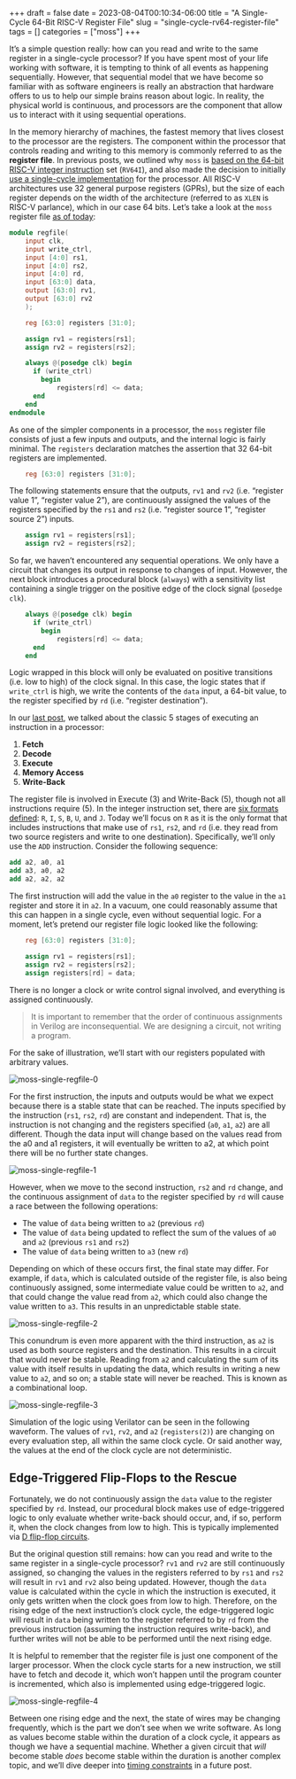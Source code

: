 +++ 
draft = false
date = 2023-08-04T00:10:34-06:00
title = "A Single-Cycle 64-Bit RISC-V Register File"
slug = "single-cycle-rv64-register-file"
tags = []
categories = ["moss"]
+++

It’s a simple question really: how can you read and write to the same register
in a single-cycle processor? If you have spent most of your life working with
software, it is tempting to think of all events as happening sequentially.
However, that sequential model that we have become so familiar with as software
engineers is really an abstraction that hardware offers to us to help our simple
brains reason about logic. In reality, the physical world is continuous, and
processors are the component that allow us to interact with it using sequential
operations.

In the memory hierarchy of machines, the fastest memory that lives closest to
the processor are the registers. The component within the processor that
controls reading and writing to this memory is commonly referred to as the
**register file**. In previous posts, we outlined why `moss` is [based on the
64-bit RISC-V integer
instruction](https://danielmangum.com/posts/why-create-new-isa/) set (`RV64I`),
and also made the decision to initially [use a single-cycle
implementation](https://danielmangum.com/posts/single-cycle-multicycle-processor-performance/)
for the processor. All RISC-V architectures use 32 general purpose registers
(GPRs), but the size of each register depends on the width of the architecture
(referred to as `XLEN` is RISC-V parlance), which in our case 64 bits. Let’s
take a look at the `moss` register file [as of
today](https://github.com/mosscomp/moss/blob/0a65b3f699692321fc0c8b3f99d267b465ef6967/rtl/regfile.v):

```verilog
module regfile(
    input clk,
    input write_ctrl,
    input [4:0] rs1,
    input [4:0] rs2,
    input [4:0] rd,
    input [63:0] data,
    output [63:0] rv1,
    output [63:0] rv2
    );

    reg [63:0] registers [31:0];

    assign rv1 = registers[rs1];
    assign rv2 = registers[rs2];

    always @(posedge clk) begin
      if (write_ctrl)
	    begin
	        registers[rd] <= data;
      end
    end
endmodule
```

As one of the simpler components in a processor, the `moss` register file
consists of just a few inputs and outputs, and the internal logic is fairly
minimal. The `registers` declaration matches the assertion that 32 64-bit
registers are implemented.

```verilog
    reg [63:0] registers [31:0];
```

The following statements ensure that the outputs, `rv1` and `rv2` (i.e.
“register value 1”, “register value 2”), are continuously assigned the values of
the registers specified by the `rs1` and `rs2` (i.e. “register source 1”,
“register source 2”) inputs.

```verilog
    assign rv1 = registers[rs1];
    assign rv2 = registers[rs2];
```

So far, we haven’t encountered any sequential operations. We only have a circuit
that changes its output in response to changes of input. However, the next block
introduces a procedural block (`always`) with a sensitivity list containing a
single trigger on the positive edge of the clock signal (`posedge clk`).

```verilog
    always @(posedge clk) begin
      if (write_ctrl)
	    begin
	        registers[rd] <= data;
      end
    end
```

Logic wrapped in this block will only be evaluated on positive transitions (i.e.
low to high) of the clock signal. In this case, the logic states that if
`write_ctrl` is high, we write the contents of the `data` input, a 64-bit value,
to the register specified by `rd` (i.e. “register destination”).

In our [last
post](https://danielmangum.com/posts/single-cycle-multicycle-processor-performance/),
we talked about the classic 5 stages of executing an instruction in a processor:

1. **Fetch**
2. **Decode**
3. **Execute**
4. **Memory Access**
5. **Write-Back**

The register file is involved in Execute (3) and Write-Back (5), though not all
instructions require (5). In the integer instruction set, there are [six formats
defined](https://danielmangum.com/posts/risc-v-bytes-intro-instruction-formats/#risc-v-instruction-format-overview):
`R`, `I`, `S`, `B`, `U`, and `J`. Today we’ll focus on `R` as it is the only
format that includes instructions that make use of `rs1`, `rs2`, and `rd` (i.e.
they read from two source registers and write to one destination). Specifically,
we’ll only use the `ADD` instruction. Consider the following sequence:

```nasm
add a2, a0, a1
add a3, a0, a2
add a2, a2, a2
```

The first instruction will add the value in the `a0` register to the value in
the `a1` register and store it in `a2`. In a vacuum, one could reasonably assume
that this can happen in a single cycle, even without sequential logic. For a
moment, let’s pretend our register file logic looked like the following:

```verilog
    reg [63:0] registers [31:0];

    assign rv1 = registers[rs1];
    assign rv2 = registers[rs2];
    assign registers[rd] = data;
```

There is no longer a clock or write control signal involved, and everything is
assigned continuously.

> It is important to remember that the order of continuous assignments in
> Verilog are inconsequential. We are designing a circuit, not writing a
> program.

For the sake of illustration, we’ll start with our registers populated with
arbitrary values.

![moss-single-regfile-0](../../static/moss_single_regfile_0.png)

For the first instruction, the inputs and outputs would be what we expect
because there is a stable state that can be reached. The inputs specified by the
instruction (`rs1`, `rs2`, `rd`) are constant and independent. That is, the
instruction is not changing and the registers specified (`a0`, `a1`, `a2`) are
all different. Though the data input will change based on the values read from
the a0 and a1 registers, it will eventually be written to a2, at which point
there will be no further state changes.

![moss-single-regfile-1](../../static/moss_single_regfile_1.png)

However, when we move to the second instruction, `rs2` and `rd` change, and the
continuous assignment of `data` to the register specified by `rd` will cause a
race between the following operations:

- The value of `data` being written to `a2` (previous `rd`)
- The value of `data` being updated to reflect the sum of the values of `a0` and
  `a2` (previous `rs1` and `rs2`)
- The value of `data` being written to `a3` (new `rd`)

Depending on which of these occurs first, the final state may differ. For
example, if `data`, which is calculated outside of the register file, is also
being continuously assigned, some intermediate value could be written to `a2`,
and that could change the value read from `a2`, which could also change the
value written to `a3`. This results in an unpredictable stable state.

![moss-single-regfile-2](../../static/moss_single_regfile_2.png)

This conundrum is even more apparent with the third instruction, as `a2` is used
as both source registers and the destination. This results in a circuit that
would never be stable. Reading from `a2` and calculating the sum of its value
with itself results in updating the data, which results in writing a new value
to `a2`, and so on; a stable state will never be reached. This is known as a
combinational loop.

![moss-single-regfile-3](../../static/moss_single_regfile_3.png)

Simulation of the logic using Verilator can be seen in the following waveform.
The values of `rv1`, `rv2`, and `a2` (`registers(2)`) are changing on every
evaluation step, all within the same clock cycle. Or said another way, the
values at the end of the clock cycle are not deterministic.

## Edge-Triggered Flip-Flops to the Rescue

Fortunately, we do not continuously assign the `data` value to the register
specified by `rd`. Instead, our procedural block makes use of edge-triggered
logic to only evaluate whether write-back should occur, and, if so, perform it,
when the clock changes from low to high. This is typically implemented via [D
flip-flop
circuits](https://en.wikipedia.org/wiki/Flip-flop_(electronics)#D_flip-flop).

But the original question still remains: how can you read and write to the same
register in a single-cycle processor? `rv1` and `rv2` are still continuously
assigned, so changing the values in the registers referred to by `rs1` and `rs2`
will result in `rv1` and `rv2` also being updated. However, though the `data`
value is calculated within the cycle in which the instruction is executed, it
only gets written when the clock goes from low to high. Therefore, on the rising
edge of the next instruction’s clock cycle, the edge-triggered logic will result
in `data` being written to the register referred to by `rd` from the previous
instruction (assuming the instruction requires write-back), and further writes
will not be able to be performed until the next rising edge.

It is helpful to remember that the register file is just one component of the
larger processor. When the clock cycle starts for a new instruction, we still
have to fetch and decode it, which won’t happen until the program counter is
incremented, which also is implemented using edge-triggered logic.

![moss-single-regfile-4](../../static/moss_single_regfile_4.png)

Between one rising edge and the next, the state of wires may be changing
frequently, which is the part we don’t see when we write software. As long as
values become stable within the duration of a clock cycle, it appears as though
we have a sequential machine. Whether a given circuit that _will_ become stable
_does_ become stable within the duration is another complex topic, and we’ll
dive deeper into [timing
constraints](https://www.latticesemi.com/en/Blog/2021/06/07/18/52/ImportanceofTimingConstraints)
in a future post.
